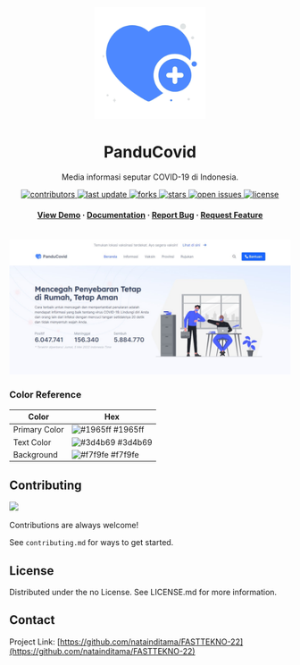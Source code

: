 <div align="center">

  <img src="assets/images/logo.png" alt="logo" width="200" height="auto" />
  <h1>PanduCovid</h1>
  
  <p>
    Media informasi seputar COVID-19 di Indonesia.
  </p>

  
<!-- Badges -->
<p>
  <a href="https://github.com/natainditama/FASTTEKNO-22/graphs/contributors">
    <img src="https://img.shields.io/github/contributors/natainditama/FASTTEKNO-22" alt="contributors" />
  </a>
  <a href="">
    <img src="https://img.shields.io/github/last-commit/natainditama/FASTTEKNO-22" alt="last update" />
  </a>
  <a href="https://github.com/natainditama/FASTTEKNO-22/network/members">
    <img src="https://img.shields.io/github/forks/natainditama/FASTTEKNO-22" alt="forks" />
  </a>
  <a href="https://github.com/natainditama/FASTTEKNO-22/stargazers">
    <img src="https://img.shields.io/github/stars/natainditama/FASTTEKNO-22" alt="stars" />
  </a>
  <a href="https://github.com/natainditama/FASTTEKNO-22/issues/">
    <img src="https://img.shields.io/github/issues/natainditama/FASTTEKNO-22" alt="open issues" />
  </a>
  <a href="https://github.com/natainditama/FASTTEKNO-22/blob/master/LICENSE">
    <img src="https://img.shields.io/github/license/natainditama/FASTTEKNO-22.svg" alt="license" />
  </a>
</p>
   
<h4>
    <a href="https://fasttekno-2022.web.app/">View Demo</a>
  <span> · </span>
    <a href="https://github.com/natainditama/FASTTEKNO-22">Documentation</a>
  <span> · </span>
    <a href="https://github.com/natainditama/FASTTEKNO-22/issues/">Report Bug</a>
  <span> · </span>
    <a href="https://github.com/natainditama/FASTTEKNO-22/issues/">Request Feature</a>
  </h4>
</div>

<br />

<div align="center"> 
  <img src="assets/docs/screenshot.png" alt="screenshot" />
</div>

<!-- Color Reference -->
### Color Reference

| Color         | Hex                                                              |
| ------------- | ---------------------------------------------------------------- |
| Primary Color | ![#1965ff](https://via.placeholder.com/10/EEEEEE?text=+) #1965ff |
| Text Color    | ![#3d4b69](https://via.placeholder.com/10/222831?text=+) #3d4b69 |
| Background    | ![#f7f9fe](https://via.placeholder.com/10/EEEEEE?text=+) #f7f9fe |

<!-- Contributing -->
## Contributing

<a href="https://github.com/natainditama/FASTTEKNO-22/graphs/contributors">
  <img src="https://contrib.rocks/image?repo=natainditama/FASTTEKNO-22" />
</a>


Contributions are always welcome!

See `contributing.md` for ways to get started.

<!-- License -->
## License

Distributed under the no License. See LICENSE.md for more information.


<!-- Contact -->
## Contact

Project Link: [https://github.com/natainditama/FASTTEKNO-22](https://github.com/natainditama/FASTTEKNO-22)

